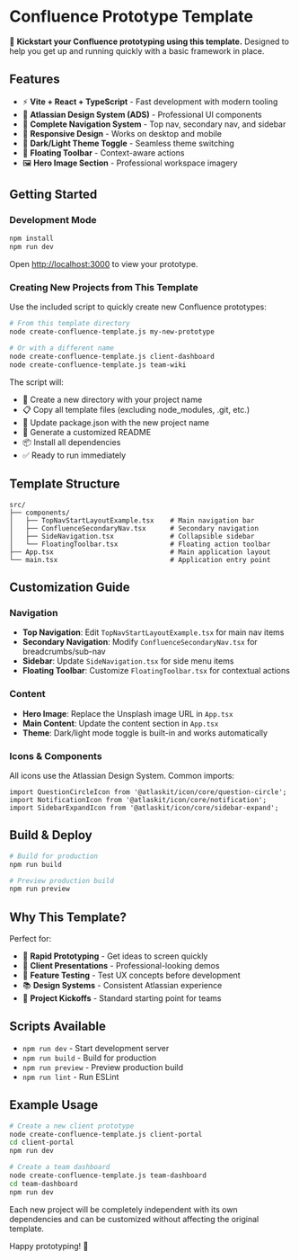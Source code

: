 # Confluence Prototype Template

🎉 **Kickstart your Confluence prototyping using this template.** Designed to help you get up and running quickly with a basic framework in place.

## Features

- ⚡ **Vite + React + TypeScript** - Fast development with modern tooling
- 🎨 **Atlassian Design System (ADS)** - Professional UI components
- 🧭 **Complete Navigation System** - Top nav, secondary nav, and sidebar
- 📱 **Responsive Design** - Works on desktop and mobile
- 🌙 **Dark/Light Theme Toggle** - Seamless theme switching
- 🔧 **Floating Toolbar** - Context-aware actions
- 🖼️ **Hero Image Section** - Professional workspace imagery

## Getting Started

### Development Mode
```bash
npm install
npm run dev
```

Open [http://localhost:3000](http://localhost:3000) to view your prototype.

### Creating New Projects from This Template

Use the included script to quickly create new Confluence prototypes:

```bash
# From this template directory
node create-confluence-template.js my-new-prototype

# Or with a different name
node create-confluence-template.js client-dashboard
node create-confluence-template.js team-wiki
```

The script will:
- 📁 Create a new directory with your project name
- 📋 Copy all template files (excluding node_modules, .git, etc.)
- 📝 Update package.json with the new project name
- 📄 Generate a customized README
- 📦 Install all dependencies
- ✅ Ready to run immediately

## Template Structure

```
src/
├── components/
│   ├── TopNavStartLayoutExample.tsx    # Main navigation bar
│   ├── ConfluenceSecondaryNav.tsx      # Secondary navigation
│   ├── SideNavigation.tsx              # Collapsible sidebar
│   └── FloatingToolbar.tsx             # Floating action toolbar
├── App.tsx                             # Main application layout
└── main.tsx                            # Application entry point
```

## Customization Guide

### Navigation
- **Top Navigation**: Edit `TopNavStartLayoutExample.tsx` for main nav items
- **Secondary Navigation**: Modify `ConfluenceSecondaryNav.tsx` for breadcrumbs/sub-nav
- **Sidebar**: Update `SideNavigation.tsx` for side menu items
- **Floating Toolbar**: Customize `FloatingToolbar.tsx` for contextual actions

### Content
- **Hero Image**: Replace the Unsplash image URL in `App.tsx`
- **Main Content**: Update the content section in `App.tsx`
- **Theme**: Dark/light mode toggle is built-in and works automatically

### Icons & Components
All icons use the Atlassian Design System. Common imports:
```tsx
import QuestionCircleIcon from '@atlaskit/icon/core/question-circle';
import NotificationIcon from '@atlaskit/icon/core/notification';
import SidebarExpandIcon from '@atlaskit/icon/core/sidebar-expand';
```

## Build & Deploy

```bash
# Build for production
npm run build

# Preview production build
npm run preview
```

## Why This Template?

Perfect for:
- 🎯 **Rapid Prototyping** - Get ideas to screen quickly
- 👥 **Client Presentations** - Professional-looking demos
- 🧪 **Feature Testing** - Test UX concepts before development
- 📚 **Design Systems** - Consistent Atlassian experience
- 🚀 **Project Kickoffs** - Standard starting point for teams

## Scripts Available

- `npm run dev` - Start development server
- `npm run build` - Build for production
- `npm run preview` - Preview production build
- `npm run lint` - Run ESLint

## Example Usage

```bash
# Create a new client prototype
node create-confluence-template.js client-portal
cd client-portal
npm run dev

# Create a team dashboard
node create-confluence-template.js team-dashboard
cd team-dashboard
npm run dev
```

Each new project will be completely independent with its own dependencies and can be customized without affecting the original template.

Happy prototyping! 🚀